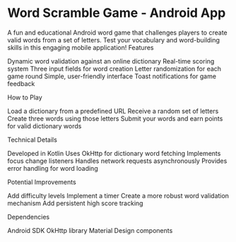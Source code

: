 # Word Scramble Game - Android App
A fun and educational Android word game that challenges players to create valid words from a set of letters. Test your vocabulary and word-building skills in this engaging mobile application!
Features

Dynamic word validation against an online dictionary
Real-time scoring system
Three input fields for word creation
Letter randomization for each game round
Simple, user-friendly interface
Toast notifications for game feedback

How to Play

Load a dictionary from a predefined URL
Receive a random set of letters
Create three words using those letters
Submit your words and earn points for valid dictionary words

Technical Details

Developed in Kotlin
Uses OkHttp for dictionary word fetching
Implements focus change listeners
Handles network requests asynchronously
Provides error handling for word loading

Potential Improvements

Add difficulty levels
Implement a timer
Create a more robust word validation mechanism
Add persistent high score tracking

Dependencies

Android SDK
OkHttp library
Material Design components
